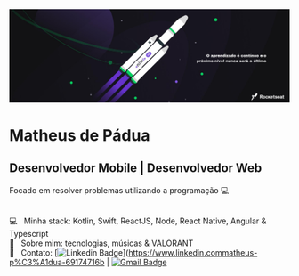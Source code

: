 <img width="auto" src="https://github.com/alexiakattah/alexiakattah/blob/master/banner.png">


# Matheus de Pádua

## Desenvolvedor Mobile | Desenvolvedor Web
Focado em resolver problemas utilizando a programação :computer:

 <br/> :computer: &nbsp; Minha stack: Kotlin, Swift, ReactJS, Node, React Native, Angular & Typescript
 <br/> 💬  &nbsp; Sobre mim: tecnologias, músicas & VALORANT
 <br/> :email: &nbsp; Contato: [![Linkedin Badge](https://img.shields.io/badge/-MatheusPadua-blue?style=flat-square&logo=Linkedin&logoColor=white&link=https://www.linkedin.com/in/matheus-p%C3%A1dua-69174716b/)](https://www.linkedin.commatheus-p%C3%A1dua-69174716b | 
[![Gmail Badge](https://img.shields.io/badge/-padua.matheus13@gmail.com-c14438?style=flat-square&logo=Gmail&logoColor=white&link=mailto:padua.matheus13@gmail.com)](mailto:padua.matheus13@gmail.com)

